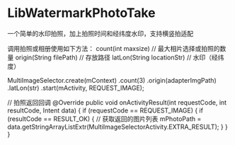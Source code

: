 # LibWatermarkPhotoTake
一个简单的水印拍照，加上拍照时间和经纬度水印，支持横竖拍适配

调用拍照或相册使用如下方法：
count(int maxsize) // 最大相片选择或拍照的数量
origin(String filePath) // 存放路径
latLon(String locationStr) // 水印（经纬度）
	
MultiImageSelector.create(mContext)
                .count(3)
                .origin(adapterImgPath)
                .latLon(str)
                .start(mActivity, REQUEST_IMAGE);

// 拍照返回回调
@Override
public void onActivityResult(int requestCode, int resultCode, Intent data) {
	if (requestCode == REQUEST_IMAGE) {
            if (resultCode == RESULT_OK) {
                // 获取返回的图片列表
                mPhotoPath = data.getStringArrayListExtr(MultiImageSelectorActivity.EXTRA_RESULT);
		}
	}
}
        
